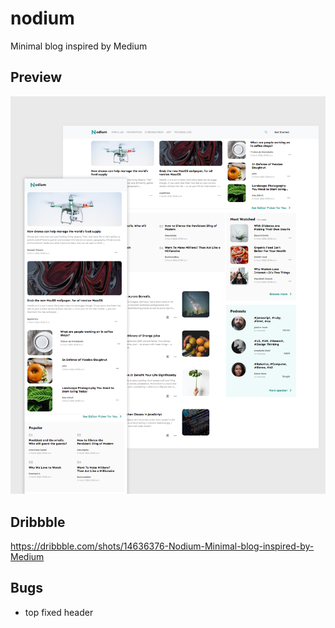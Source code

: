 # nodium
Minimal blog inspired by Medium


## Preview
<img src="https://raw.githubusercontent.com/unaivan22/nodium/master/media/Nodium-res.jpg">

## Dribbble
https://dribbble.com/shots/14636376-Nodium-Minimal-blog-inspired-by-Medium

## Bugs
- top fixed header

